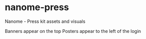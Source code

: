 # nanome-press
Nanome - Press kit assets and visuals

Banners appear on the top
Posters appear to the left of the login
